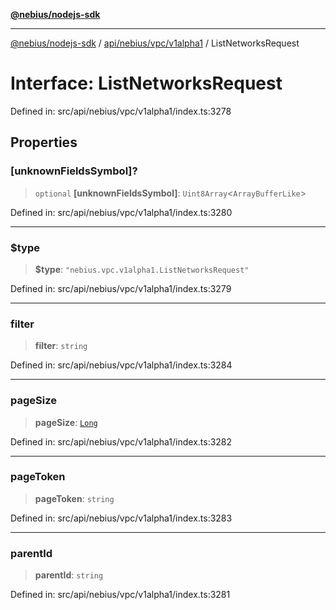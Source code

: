 [**@nebius/nodejs-sdk**](../../../../../README.md)

***

[@nebius/nodejs-sdk](../../../../../README.md) / [api/nebius/vpc/v1alpha1](../README.md) / ListNetworksRequest

# Interface: ListNetworksRequest

Defined in: src/api/nebius/vpc/v1alpha1/index.ts:3278

## Properties

### \[unknownFieldsSymbol\]?

> `optional` **\[unknownFieldsSymbol\]**: `Uint8Array`\<`ArrayBufferLike`\>

Defined in: src/api/nebius/vpc/v1alpha1/index.ts:3280

***

### $type

> **$type**: `"nebius.vpc.v1alpha1.ListNetworksRequest"`

Defined in: src/api/nebius/vpc/v1alpha1/index.ts:3279

***

### filter

> **filter**: `string`

Defined in: src/api/nebius/vpc/v1alpha1/index.ts:3284

***

### pageSize

> **pageSize**: [`Long`](../../../../../runtime/protos/core/classes/Long.md)

Defined in: src/api/nebius/vpc/v1alpha1/index.ts:3282

***

### pageToken

> **pageToken**: `string`

Defined in: src/api/nebius/vpc/v1alpha1/index.ts:3283

***

### parentId

> **parentId**: `string`

Defined in: src/api/nebius/vpc/v1alpha1/index.ts:3281
